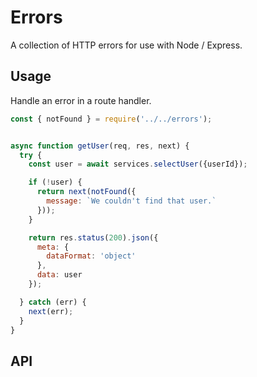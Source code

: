 # Errors
A collection of HTTP errors for use with Node / Express.

## Usage
Handle an error in a route handler.

```javascript
const { notFound } = require('../../errors');


async function getUser(req, res, next) {
  try {
    const user = await services.selectUser({userId});

    if (!user) {
      return next(notFound({
        message: `We couldn't find that user.`
      }));
    }

    return res.status(200).json({
      meta: {
        dataFormat: 'object'
      },
      data: user
    });

  } catch (err) {
    next(err);
  }
}

```

## API


